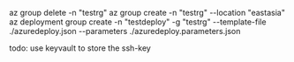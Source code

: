 az group delete -n "testrg"
az group create -n "testrg" --location "eastasia"
az deployment group create -n "testdeploy" -g "testrg" --template-file ./azuredeploy.json --parameters ./azuredeploy.parameters.json


todo: use keyvault to store the ssh-key